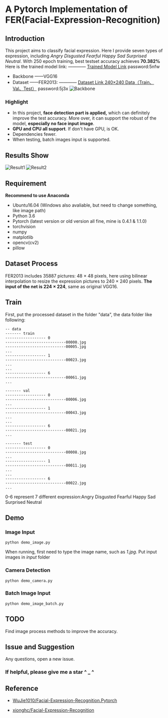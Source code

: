 # A Pytorch Implementation of FER(Facial-Expression-Recognition)

## Introduction
This project aims to classify facial expression. Here I provide seven types of expression, including  *Angry Disgusted Fearful Happy Sad Surprised Neutral*.
With 250 epoch training, best testset accuracy achieves **70.382%**
Here is the trained model link: ———— [Trained Model Link](https://pan.baidu.com/s/18YSCZkg1rkRBXaSK5ehVxA) password:5nfw
* Backbone ——VGG16
* Dataset ——FER2013: ———— [Dataset Link 240×240 Data（Train、Val、Test）](https://pan.baidu.com/s/1sJOcJR7dcS3xnmFDj24Q_A) password:5j3x
![Backbone](https://github.com/Leonard-Niu/Facial-Expression-Recognition/blob/master/R/VGG-NET.png)

### Highlight
* In this project, **face detection part is applied,** which can definitely improve the test accuracy. More over, it can support the robust of the model, **especially no face input image**.
* **GPU and CPU all support**. If don't have GPU, is OK.
* Dependencies fewer.
* When testing, batch images input is supported.

## Results Show
![Result1](https://github.com/Leonard-Niu/Facial-Expression-Recognition/blob/master/R/2.jpg-result.jpg)
![Result2](https://github.com/Leonard-Niu/Facial-Expression-Recognition/blob/master/R/3.jpg-result.jpg)
## Requirement
**Recommend to use Anaconda**
* Ubuntu16.04 (Windows also avaliable, but need to change something, like image path)
* Python 3.6
* Pytorch (latest version or old version all fine, mine is 0.4.1 & 1.1.0)
* torchvision
* numpy
* matplotlib
* opencv(cv2)
* pillow

## Dataset Process
FER2013 includes 35887 pictures: 48 × 48 pixels, here using bilinear interpolation to resize the expression pictures to 240 × 240 pixels.
**The input of the net is 224 × 224**, same as original VGG16.

## Train
First, put the processed dataset in the folder "data", the data folder like following:

    -- data
    ------- train
    ------------------ 0
    ---------------------------00000.jpg
    ---------------------------00005.jpg
    ...
    ------------------ 1
    ---------------------------00023.jpg
    ...
    ...
    ------------------ 6
    ---------------------------00061.jpg
    ...
    
    ------- val
    ------------------ 0
    ---------------------------00006.jpg
    ...
    ------------------ 1
    ---------------------------00043.jpg
    ...
    ...
    ------------------ 6
    ---------------------------00021.jpg
    ...
    
    ------- test
    ------------------ 0
    ---------------------------00008.jpg
    ...
    ------------------ 1
    ---------------------------00011.jpg
    ...
    ...
    ------------------ 6
    ---------------------------00022.jpg
    ...
0-6 represent 7 different expression:Angry Disgusted Fearful Happy Sad Surprised Neutral
## Demo
### Image Input

    python demo_image.py
When running, first need to type the image name, such as *1.jpg*.
Put input images in *input* folder 
### Camera Detection

    python demo_camera.py
### Batch Image Input

    python demo_image_batch.py
## TODO
Find image process methods to improve the accuracy.
## Issue and Suggestion
Any questions, open a new issue.

### If helpful, please give me a star      ^ _ ^
## Reference
* [WuJie1010/Facial-Expression-Recognition.Pytorch](https://github.com/WuJie1010/Facial-Expression-Recognition.Pytorch)

* [xionghc/Facial-Expression-Recognition](https://github.com/xionghc/Facial-Expression-Recognition)
